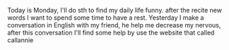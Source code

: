 Today is Monday, I'll do sth to find my daily life funny. after the recite new words I want to spend some time to have a rest. Yesterday I make a conversation in English with my friend, he help me decrease my nervous, after this conversation I'll find some help by use the website that called callannie
